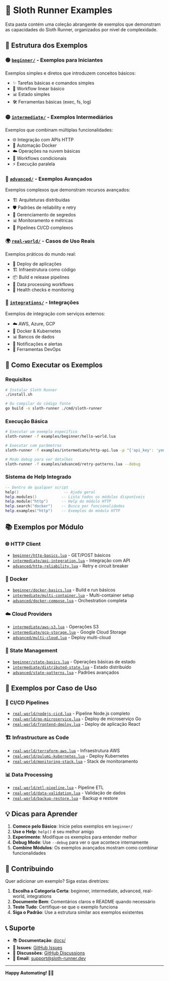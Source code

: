 # 🦥 Sloth Runner Examples

Esta pasta contém uma coleção abrangente de exemplos que demonstram as capacidades do Sloth Runner, organizados por nível de complexidade.

## 📁 Estrutura dos Exemplos

### 🟢 [`beginner/`](./beginner/) - Exemplos para Iniciantes
Exemplos simples e diretos que introduzem conceitos básicos:
- ✨ Tarefas básicas e comandos simples
- 🔄 Workflow linear básico
- 📊 Estado simples
- 🛠️ Ferramentas básicas (exec, fs, log)

### 🟡 [`intermediate/`](./intermediate/) - Exemplos Intermediários
Exemplos que combinam múltiplas funcionalidades:
- 🌐 Integração com APIs HTTP
- 🐳 Automação Docker
- ☁️ Operações na nuvem básicas
- 🔄 Workflows condicionais
- ⚡ Execução paralela

### 🔴 [`advanced/`](./advanced/) - Exemplos Avançados
Exemplos complexos que demonstram recursos avançados:
- 🏗️ Arquiteturas distribuídas
- 🛡️ Padrões de reliability e retry
- 🔐 Gerenciamento de segredos
- 📊 Monitoramento e métricas
- 🚀 Pipelines CI/CD complexos

### 🌍 [`real-world/`](./real-world/) - Casos de Uso Reais
Exemplos práticos do mundo real:
- 🚀 Deploy de aplicações
- 🏗️ Infraestrutura como código
- 📦 Build e release pipelines
- 🔄 Data processing workflows
- 🏥 Health checks e monitoring

### 🔌 [`integrations/`](./integrations/) - Integrações
Exemplos de integração com serviços externos:
- ☁️ AWS, Azure, GCP
- 🐳 Docker & Kubernetes
- 📊 Bancos de dados
- 📧 Notificações e alertas
- 🔧 Ferramentas DevOps

## 🚀 Como Executar os Exemplos

### Requisitos
```bash
# Instalar Sloth Runner
./install.sh

# Ou compilar do código fonte
go build -o sloth-runner ./cmd/sloth-runner
```

### Execução Básica
```bash
# Executar um exemplo específico
sloth-runner -f examples/beginner/hello-world.lua

# Executar com parâmetros
sloth-runner -f examples/intermediate/http-api.lua -p "{'api_key': 'your-key'}"

# Modo debug para ver detalhes
sloth-runner -f examples/advanced/retry-patterns.lua --debug
```

### Sistema de Help Integrado
```lua
-- Dentro de qualquer script
help()                    -- Ajuda geral
help.modules()           -- Lista todos os módulos disponíveis
help.module("http")      -- Help do módulo HTTP
help.search("docker")    -- Busca por funcionalidades
help.examples("http")    -- Exemplos do módulo HTTP
```

## 📚 Exemplos por Módulo

### 🌐 HTTP Client
- [`beginner/http-basics.lua`](./beginner/http-basics.lua) - GET/POST básicos
- [`intermediate/api-integration.lua`](./intermediate/api-integration.lua) - Integração com API
- [`advanced/http-reliability.lua`](./advanced/http-reliability.lua) - Retry e circuit breaker

### 🐳 Docker
- [`beginner/docker-basics.lua`](./beginner/docker-basics.lua) - Build e run básicos
- [`intermediate/multi-container.lua`](./intermediate/multi-container.lua) - Multi-container setup
- [`advanced/docker-compose.lua`](./advanced/docker-compose.lua) - Orchestration completa

### ☁️ Cloud Providers
- [`intermediate/aws-s3.lua`](./intermediate/aws-s3.lua) - Operações S3
- [`intermediate/gcp-storage.lua`](./intermediate/gcp-storage.lua) - Google Cloud Storage
- [`advanced/multi-cloud.lua`](./advanced/multi-cloud.lua) - Deploy multi-cloud

### 💾 State Management
- [`beginner/state-basics.lua`](./beginner/state-basics.lua) - Operações básicas de estado
- [`intermediate/distributed-state.lua`](./intermediate/distributed-state.lua) - Estado distribuído
- [`advanced/state-patterns.lua`](./advanced/state-patterns.lua) - Padrões avançados

## 🎯 Exemplos por Caso de Uso

### 🚀 CI/CD Pipelines
- [`real-world/nodejs-cicd.lua`](./real-world/nodejs-cicd.lua) - Pipeline Node.js completo
- [`real-world/go-microservice.lua`](./real-world/go-microservice.lua) - Deploy de microserviço Go
- [`real-world/frontend-deploy.lua`](./real-world/frontend-deploy.lua) - Deploy de aplicação React

### 🏗️ Infrastructure as Code
- [`real-world/terraform-aws.lua`](./real-world/terraform-aws.lua) - Infraestrutura AWS
- [`real-world/pulumi-kubernetes.lua`](./real-world/pulumi-kubernetes.lua) - Deploy Kubernetes
- [`real-world/monitoring-stack.lua`](./real-world/monitoring-stack.lua) - Stack de monitoramento

### 📊 Data Processing
- [`real-world/etl-pipeline.lua`](./real-world/etl-pipeline.lua) - Pipeline ETL
- [`real-world/data-validation.lua`](./real-world/data-validation.lua) - Validação de dados
- [`real-world/backup-restore.lua`](./real-world/backup-restore.lua) - Backup e restore

## 💡 Dicas para Aprender

1. **Comece pelo Básico**: Inicie pelos exemplos em `beginner/`
2. **Use o Help**: `help()` é seu melhor amigo
3. **Experimente**: Modifique os exemplos para entender melhor
4. **Debug Mode**: Use `--debug` para ver o que acontece internamente
5. **Combine Módulos**: Os exemplos avançados mostram como combinar funcionalidades

## 🤝 Contribuindo

Quer adicionar um exemplo? Siga estas diretrizes:

1. **Escolha a Categoria Certa**: beginner, intermediate, advanced, real-world, integrations
2. **Documente Bem**: Comentários claros e README quando necessário
3. **Teste Tudo**: Certifique-se que o exemplo funciona
4. **Siga o Padrão**: Use a estrutura similar aos exemplos existentes

## 📞 Suporte

- 📚 **Documentação**: [docs/](../docs/)
- 🐛 **Issues**: [GitHub Issues](https://github.com/chalkan3/sloth-runner/issues)
- 💬 **Discussões**: [GitHub Discussions](https://github.com/chalkan3/sloth-runner/discussions)
- 📧 **Email**: support@sloth-runner.dev

---

**Happy Automating! 🦥✨**